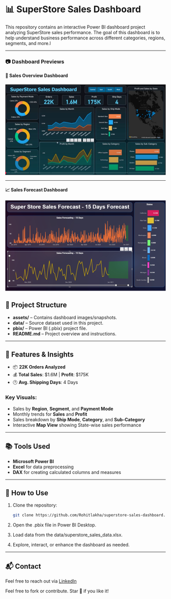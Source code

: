 # 📊 SuperStore Sales Dashboard

This repository contains an interactive Power BI dashboard project analyzing SuperStore sales performance. The goal of this dashboard is to help understand business performance across different categories, regions, segments, and more.l

---

### 📷 Dashboard Previews

#### 💼 Sales Overview Dashboard
![Sales Overview Dashboard](/assets/Super%20Store%20Sales%20Dashboard.png)

---

#### 📈 Sales Forecast Dashboard
![Sales Forecast Dashboard](/assets/Super%20Store%20Sales%20Forecast.png)


## 📁 Project Structure

- **assets/** – Contains dashboard images/snapshots.
- **data/** – Source dataset used in this project.
- **pbix/** – Power BI (.pbix) project file.
- **README.md** – Project overview and instructions.

---

## 🚀 Features & Insights

- 📦 **22K Orders Analyzed**
- 💰 **Total Sales**: $1.6M | **Profit**: $175K
- 🕐 **Avg. Shipping Days**: 4 Days

### Key Visuals:
- Sales by **Region**, **Segment**, and **Payment Mode**
- Monthly trends for **Sales** and **Profit**
- Sales breakdown by **Ship Mode**, **Category**, and **Sub-Category**
- Interactive **Map View** showing State-wise sales performance

---

## 📚 Tools Used

- **Microsoft Power BI**
- **Excel** for data preprocessing
- **DAX** for creating calculated columns and measures

---

## 🎯 How to Use

1. Clone the repository:
   ```bash
   git clone https://github.com/Rohitlakha/superstore-sales-dashboard.git

2. Open the .pbix file in Power BI Desktop.

3. Load data from the data/superstore_sales_data.xlsx.

4. Explore, interact, or enhance the dashboard as needed.

---

## 📬 Contact

Feel free to reach out via [LinkedIn](https://www.linkedin.com/in/rohit-lakha/) 

Feel free to fork or contribute. Star 🌟 if you like it!
